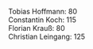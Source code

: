 Tobias Hoffmann: 80 <br>
Constantin Koch: 115 <br>
Florian Krauß: 80 <br>
Christian Leingang: 125 <br>
